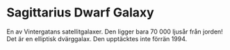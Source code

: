 # Sagittarius Dwarf Galaxy

En av Vintergatans satellitgalaxer. Den ligger bara 70 000 ljusår från jorden!
Det är en elliptisk dvärggalax. Den upptäcktes inte förrän 1994.
